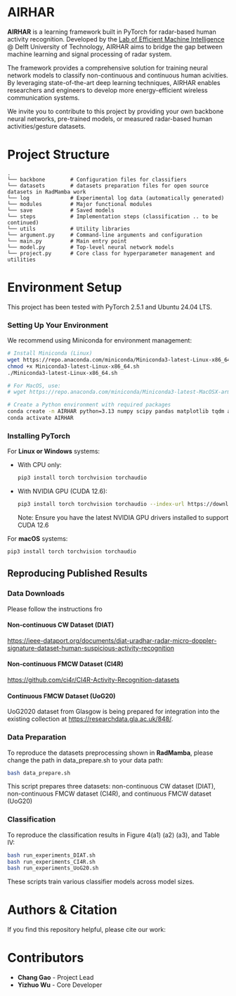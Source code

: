 # AIRHAR
**AIRHAR** is a learning framework built in PyTorch for radar-based human activity recognition. Developed by the [Lab of Efficient Machine Intelligence](https://www.tudemi.com) @ Delft University of Technology, AIRHAR aims to bridge the gap between machine learning and signal processing of radar system.

The framework provides a comprehensive solution for training neural network models to classify non-continuous and continuous human acivities. By leveraging state-of-the-art deep learning techniques, AIRHAR enables researchers and engineers to develop more energy-efficient wireless communication systems.

We invite you to contribute to this project by providing your own backbone neural networks, pre-trained models, or measured radar-based human activities/gesture datasets.

# Project Structure
```
.
└── backbone        # Configuration files for classifiers
└── datasets        # datasets preparation files for open source datasets in RadMamba work
└── log             # Experimental log data (automatically generated)
└── modules         # Major functional modules
└── save            # Saved models
└── steps           # Implementation steps (classification .. to be continued)
└── utils           # Utility libraries
└── argument.py     # Command-line arguments and configuration
└── main.py         # Main entry point
└── model.py        # Top-level neural network models
└── project.py      # Core class for hyperparameter management and utilities

```

# Environment Setup

This project has been tested with PyTorch 2.5.1 and Ubuntu 24.04 LTS.

### Setting Up Your Environment

We recommend using Miniconda for environment management:

```bash
# Install Miniconda (Linux)
wget https://repo.anaconda.com/miniconda/Miniconda3-latest-Linux-x86_64.sh
chmod +x Miniconda3-latest-Linux-x86_64.sh
./Miniconda3-latest-Linux-x86_64.sh

# For MacOS, use:
# wget https://repo.anaconda.com/miniconda/Miniconda3-latest-MacOSX-arm64.sh

# Create a Python environment with required packages
conda create -n AIRHAR python=3.13 numpy scipy pandas matplotlib tqdm adabound einops h5py scikit-learn cv2 
conda activate AIRHAR
```

### Installing PyTorch

For **Linux or Windows** systems:
- With CPU only:
  ```bash
  pip3 install torch torchvision torchaudio
  ```
- With NVIDIA GPU (CUDA 12.6):
  ```bash
  pip3 install torch torchvision torchaudio --index-url https://download.pytorch.org/whl/cu126
  ```
  Note: Ensure you have the latest NVIDIA GPU drivers installed to support CUDA 12.6

For **macOS** systems:
```bash
pip3 install torch torchvision torchaudio
```


## Reproducing Published Results
### Data Downloads
Please follow the instructions fro
#### Non-continuous CW Dataset (DIAT)
https://ieee-dataport.org/documents/diat-μradhar-radar-micro-doppler-signature-dataset-human-suspicious-activity-recognition
#### Non-continuous FMCW Dataset (CI4R)
https://github.com/ci4r/CI4R-Activity-Recognition-datasets
#### Continuous FMCW Dataset (UoG20)
UoG2020 dataset from Glasgow is being prepared for integration into the existing collection at  https://researchdata.gla.ac.uk/848/. 


### Data Preparation
To reproduce the datasets preprocessing shown in **RadMamba**, please change the path in data_prepare.sh to your data path:

```bash
bash data_prepare.sh
```
This script prepares three datasets: non-continuous CW dataset (DIAT), non-continuous FMCW dataset (CI4R), and continuous FMCW dataset (UoG20)

### Classification
To reproduce the classification results in Figure 4(a1) (a2) (a3), and Table IV:
```bash
bash run_experiments_DIAT.sh
bash run_experiments_CI4R.sh
bash run_experiments_UoG20.sh
```
These scripts train various classifier models across model sizes.


# Authors & Citation
If you find this repository helpful, please cite our work:


# Contributors

- **Chang Gao** - Project Lead
- **Yizhuo Wu** - Core Developer

